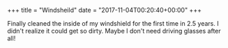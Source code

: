+++
title = "Windsheild"
date = "2017-11-04T00:20:40+00:00"
+++

Finally cleaned the inside of my windshield for the first time in 2.5 years. I didn't realize it could get so dirty. Maybe I don't need driving glasses after all!
			
